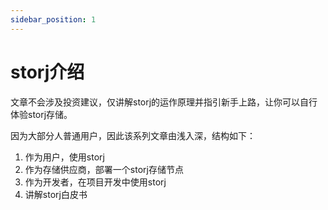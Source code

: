 ```yaml
---
sidebar_position: 1
---
```

# storj介绍

文章不会涉及投资建议，仅讲解storj的运作原理并指引新手上路，让你可以自行体验storj存储。

因为大部分人普通用户，因此该系列文章由浅入深，结构如下：

1. 作为用户，使用storj
2. 作为存储供应商，部署一个storj存储节点
3. 作为开发者，在项目开发中使用storj
4. 讲解storj白皮书

